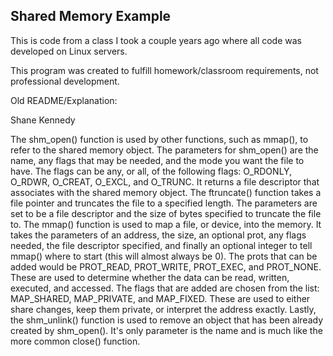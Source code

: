## Shared Memory Example

This is code from a class I took a couple years ago where all code was developed on Linux servers.

This program was created to fulfill homework/classroom requirements, not professional development.

Old README/Explanation:

Shane Kennedy

The shm_open() function is used by other functions, such as mmap(), to refer to
the shared memory object. The parameters for shm_open() are the name, any flags
that may be needed, and the mode you want the file to have. The flags can be any,
or all, of the following flags: O_RDONLY, O_RDWR, O_CREAT, O_EXCL, and O_TRUNC.
It returns a file descriptor that associates with the shared memory object. The
ftruncate() function takes a file pointer and truncates the file to a specified
length. The parameters are set to be a file descriptor and the size of bytes
specified to truncate the file to. The mmap() function is used to map a file, or
device, into the memory. It takes the parameters of an address, the size, an
optional prot, any flags needed, the file descriptor specified, and finally an
optional integer to tell mmap() where to start (this will almost always be 0).
The prots that can be added would be PROT_READ, PROT_WRITE, PROT_EXEC, and
PROT_NONE. These are used to determine whether the data can be read, written,
executed, and accessed. The flags that are added are chosen from the list:
MAP_SHARED, MAP_PRIVATE, and MAP_FIXED. These are used to either share changes,
keep them private, or interpret the address exactly. Lastly, the shm_unlink()
function is used to remove an object that has been already created by shm_open().
It's only parameter is the name and is much like the more common close() function.

